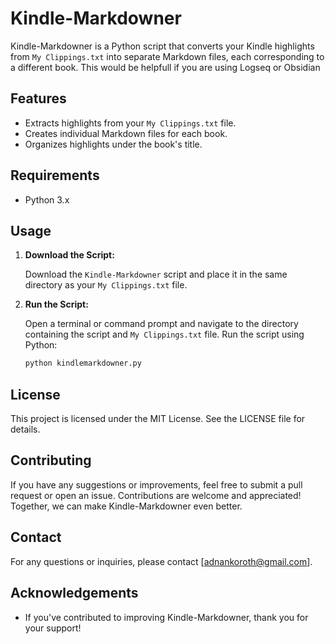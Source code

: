 # Kindle-Markdowner

Kindle-Markdowner is a Python script that converts your Kindle highlights from `My Clippings.txt` into separate Markdown files, each corresponding to a different book. This would be helpfull if you are using Logseq or Obsidian

## Features

- Extracts highlights from your `My Clippings.txt` file.
- Creates individual Markdown files for each book.
- Organizes highlights under the book's title.

## Requirements

- Python 3.x

## Usage

1. **Download the Script:**

   Download the `Kindle-Markdowner` script and place it in the same directory as your `My Clippings.txt` file.

2. **Run the Script:**

   Open a terminal or command prompt and navigate to the directory containing the script and `My Clippings.txt` file. Run the script using Python:

   ```sh
   python kindlemarkdowner.py

## License

This project is licensed under the MIT License. See the LICENSE file for details.

## Contributing

If you have any suggestions or improvements, feel free to submit a pull request or open an issue. Contributions are welcome and appreciated! Together, we can make Kindle-Markdowner even better.

## Contact

For any questions or inquiries, please contact [adnankoroth@gmail.com].

## Acknowledgements

- If you've contributed to improving Kindle-Markdowner, thank you for your support!
